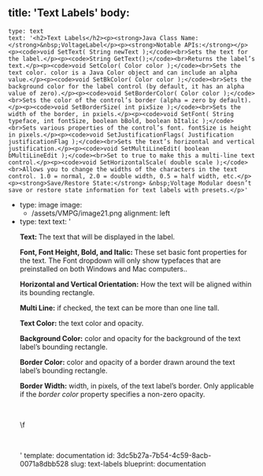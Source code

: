 title: 'Text Labels'
body:
  -
    type: text
    text: '<h2>Text Labels</h2><p><strong>Java Class Name: </strong>&nbsp;VoltageLabel</p><p><strong>Notable APIs:</strong></p><p><code>void SetText( String newText );</code><br>Sets the text for the label.</p><p><code>String GetText();</code><br>Returns the label’s text.</p><p><code>void SetColor( Color color );</code><br>Sets the text color. color is a Java Color object and can include an alpha value.</p><p><code>void SetBkColor( Color color );</code><br>Sets the background color for the label control (by default, it has an alpha value of zero).</p><p><code>void SetBorderColor( Color color );</code><br>Sets the color of the control’s border (alpha = zero by default).</p><p><code>void SetBorderSize( int pixSize );</code><br>Sets the width of the border, in pxiels.</p><p><code>void SetFont( String typeface, int fontSize, boolean bBold, boolean bItalic );</code><br>Sets various properties of the control’s font. fontSize is height in pixels.</p><p><code>void SetJustificationFlags( Justification justificationFlag );</code><br>Sets the text’s horizontal and vertical justification.</p><p><code>void SetMultiLineEdit( boolean bMultiLineEdit );</code><br>Set to true to make this a multi-line text control.</p><p><code>void SetHorizontalScale( double scale );</code><br>Allows you to change the widths of the characters in the text control. 1.0 = normal, 2.0 = double width, 0.5 = half width, etc.</p><p><strong>Save/Restore State:</strong> &nbsp;Voltage Modular doesn’t save or restore state information for text labels with presets.</p>'
  -
    type: image
    image:
      - /assets/VMPG/image21.png
    alignment: left
  -
    type: text
    text: '<p><strong>Text: </strong>The text that will be displayed in the label.</p><p><strong>Font, Font Height, Bold, and Italic: </strong>These set basic font properties for the text. The Font dropdown will only show typefaces that are preinstalled on both Windows and Mac computers..</p><p><strong>Horizontal and Vertical Orientation:</strong> How the text will be aligned within its bounding rectangle.</p><p><strong>Multi Line:</strong> if checked, the text can be more than one line tall.</p><p><strong>Text Color:</strong> the text color and opacity.</p><p><strong>Background Color:</strong> color and opacity for the background of the text label’s bounding rectangle.</p><p><strong>Border Color:</strong> color and opacity of a border drawn around the text label’s bounding rectangle.</p><p><strong>Border Width:</strong> width, in pixels, of the text label’s border. Only applicable if the <em>border color</em> property specifies a non-zero opacity.</p><p><br></p><p>\f<br></p><p><br></p>'
template: documentation
id: 3dc5b27a-7b54-4c59-8acb-0071a8dbb528
slug: text-labels
blueprint: documentation
